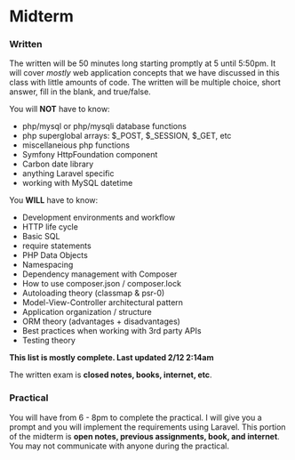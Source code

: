 Midterm
=======

### Written

The written will be 50 minutes long starting promptly at 5 until 5:50pm. It will cover _mostly_ web application concepts that we have discussed in this class with little amounts of code. The written will be multiple choice, short answer, fill in the blank, and true/false. 

You will __NOT__ have to know:

* php/mysql or php/mysqli database functions
* php superglobal arrays: $_POST, $_SESSION, $_GET, etc
* miscellaneious php functions
* Symfony HttpFoundation component
* Carbon date library
* anything Laravel specific
* working with MySQL datetime

You __WILL__ have to know:

* Development environments and workflow
* HTTP life cycle
* Basic SQL
* require statements
* PHP Data Objects
* Namespacing
* Dependency management with Composer
* How to use composer.json / composer.lock
* Autoloading theory (classmap & psr-0)
* Model-View-Controller architectural pattern
* Application organization / structure
* ORM theory (advantages + disadvantages)
* Best practices when working with 3rd party APIs
* Testing theory

__This list is mostly complete. Last updated 2/12 2:14am__

The written exam is __closed notes, books, internet, etc__.

### Practical

You will have from 6 - 8pm to complete the practical. I will give you a prompt and you will implement the requirements using Laravel. This portion of the midterm is __open notes, previous assignments, book, and internet__. You may not communicate with anyone during the practical.

